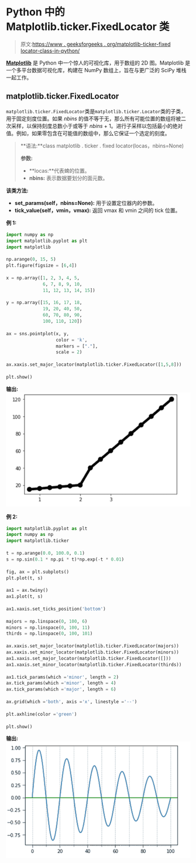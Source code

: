 # Python 中的 Matplotlib.ticker.FixedLocator 类

> 原文:[https://www . geeksforgeeks . org/matplotlib-ticker-fixed locator-class-in-python/](https://www.geeksforgeeks.org/matplotlib-ticker-fixedlocator-class-in-python/)

**[Matplotlib](https://www.geeksforgeeks.org/python-matplotlib-an-overview/)** 是 Python 中一个惊人的可视化库，用于数组的 2D 图。Matplotlib 是一个多平台数据可视化库，构建在 NumPy 数组上，旨在与更广泛的 SciPy 堆栈一起工作。

## matplotlib.ticker.FixedLocator

`matplotlib.ticker.FixedLocator`类是`matplotlib.ticker.Locator`类的子类，用于固定刻度位置。如果 *nbins* 的值不等于无，那么所有可能位置的数组将被二次采样，以保持刻度总数小于或等于 *nbins* + 1。进行子采样以包括最小的绝对值。例如，如果零包含在可能值的数组中，那么它保证一个选定的刻度。

> **语法:**class matplotlib . ticker . fixed locator(locas，nbins=None)
> 
> **参数:**
> 
> *   **locas:**代表蜱的位置。
> *   **nbins:** 表示数据要划分的面元数。

**该类方法:**

*   **set_params(self，nbins=None):** 用于设置定位器内的参数。
*   **tick_value(self，vmin，vmax):** 返回 vmax 和 vmin 之间的 tick 位置。

**例 1:**

```py
import numpy as np
import matplotlib.pyplot as plt
import matplotlib

np.arange(0, 15, 5)
plt.figure(figsize = [6,4])

x = np.array([1, 2, 3, 4, 5,
              6, 7, 8, 9, 10,
              11, 12, 13, 14, 15])

y = np.array([15, 16, 17, 18, 
              19, 20, 40, 50, 
              60, 70, 80, 90, 
              100, 110, 120])

ax = sns.pointplot(x, y,
                   color = 'k',
                   markers = ["."], 
                   scale = 2)

ax.xaxis.set_major_locator(matplotlib.ticker.FixedLocator([1,5,8]))

plt.show()
```

**输出:**
![](img/bf883556e6cb1de021fa920a799e303f.png)

**例 2:**

```py
import matplotlib.pyplot as plt
import numpy as np
import matplotlib.ticker

t = np.arange(0.0, 100.0, 0.1)
s = np.sin(0.1 * np.pi * t)*np.exp(-t * 0.01)

fig, ax = plt.subplots()
plt.plot(t, s)

ax1 = ax.twiny()
ax1.plot(t, s)

ax1.xaxis.set_ticks_position('bottom')

majors = np.linspace(0, 100, 6)
minors = np.linspace(0, 100, 11)
thirds = np.linspace(0, 100, 101)

ax.xaxis.set_major_locator(matplotlib.ticker.FixedLocator(majors))
ax.xaxis.set_minor_locator(matplotlib.ticker.FixedLocator(minors))
ax1.xaxis.set_major_locator(matplotlib.ticker.FixedLocator([]))
ax1.xaxis.set_minor_locator(matplotlib.ticker.FixedLocator(thirds))

ax1.tick_params(which ='minor', length = 2)
ax.tick_params(which ='minor', length = 4)
ax.tick_params(which ='major', length = 6)

ax.grid(which ='both', axis ='x', linestyle ='--')

plt.axhline(color ='green')

plt.show()
```

**输出:**
![](img/28bc80d37fcd34d8936e2814eb5e9a68.png)